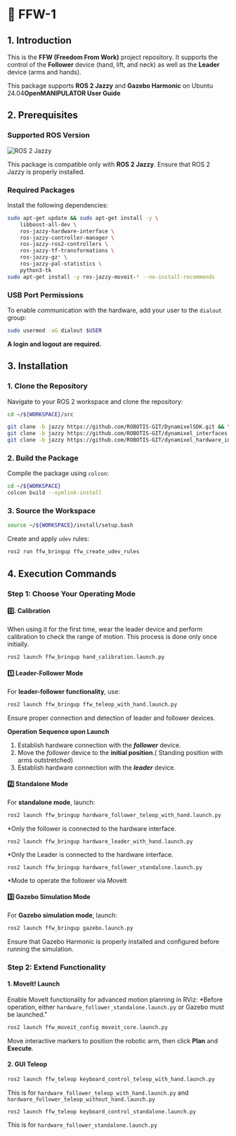 # 🦾 FFW-1

## **1. Introduction**

This is the **FFW (Freedom From Work)** project repository. It supports the control of the **Follower** device (hand, lift, and neck) as well as the **Leader** device (arms and hands).

This package supports **ROS 2 Jazzy** and **Gazebo Harmonic** on Ubuntu 24.04**OpenMANIPULATOR User Guide**



## **2. Prerequisites**

### **Supported ROS Version**

![ROS 2 Jazzy](https://img.shields.io/badge/ROS2-Jazzy-blue)

This package is compatible only with **ROS 2 Jazzy**. Ensure that ROS 2 Jazzy is properly installed.

### **Required Packages**

Install the following dependencies:

```bash
sudo apt-get update && sudo apt-get install -y \
    libboost-all-dev \
    ros-jazzy-hardware-interface \
    ros-jazzy-controller-manager \
    ros-jazzy-ros2-controllers \
    ros-jazzy-tf-transformations \
    ros-jazzy-gz* \
    ros-jazzy-pal-statistics \
    python3-tk
sudo apt-get install -y ros-jazzy-moveit-* --no-install-recommends
```

### **USB Port Permissions**

To enable communication with the hardware, add your user to the `dialout` group:

```bash
sudo usermod -aG dialout $USER
```

**A login and logout are required.**



## **3. Installation**

### **1. Clone the Repository**

Navigate to your ROS 2 workspace and clone the repository:

```bash
cd ~/${WORKSPACE}/src
```

```bash
git clone -b jazzy https://github.com/ROBOTIS-GIT/DynamixelSDK.git && \
git clone -b jazzy https://github.com/ROBOTIS-GIT/dynamixel_interfaces.git && \
git clone -b jazzy https://github.com/ROBOTIS-GIT/dynamixel_hardware_interface.git
```

### **2. Build the Package**

Compile the package using `colcon`:

```bash
cd ~/${WORKSPACE}
colcon build --symlink-install
```

### **3. Source the Workspace**

```bash
source ~/${WORKSPACE}/install/setup.bash
```

Create and apply `udev` rules:

```bash
ros2 run ffw_bringup ffw_create_udev_rules
```


## **4. Execution Commands**

### **Step 1: Choose Your Operating Mode**

#### **0️⃣. Calibration**
When using it for the first time, wear the leader device and perform calibration to check the range of motion.
This process is done only once initially.

```bash
ros2 launch ffw_bringup hand_calibration.launch.py
```

#### **1️⃣ Leader-Follower Mode**

For **leader-follower functionality**, use:

```bash
ros2 launch ffw_bringup ffw_teleop_with_hand.launch.py
```

Ensure proper connection and detection of leader and follower devices.

**Operation Sequence upon Launch**

1. Establish hardware connection with the ***follower*** device.
2. Move the *follower* device to the **initial position**.( Standing position with arms outstretched)
3. Establish hardware connection with the ***leader*** device.

#### **2️⃣ Standalone Mode**

For **standalone mode**, launch:

```bash
ros2 launch ffw_bringup hardware_follower_teleop_with_hand.launch.py
```

*Only the follower is connected to the hardware interface.



```
ros2 launch ffw_bringup hardware_leader_with_hand.launch.py
```

*Only the Leader is connected to the hardware interface.



```
ros2 launch ffw_bringup hardware_follower_standalone.launch.py
```

*Mode to operate the follower via MoveIt

#### **3️⃣ Gazebo Simulation Mode**

For **Gazebo simulation mode**, launch:

```bash
ros2 launch ffw_bringup gazebo.launch.py
```

Ensure that Gazebo Harmonic is properly installed and configured before running the simulation.


### **Step 2: Extend Functionality**

#### **1. MoveIt! Launch**

Enable MoveIt functionality for advanced motion planning in RViz:
*Before operation, either `hardware_follower_standalone.launch.py` or Gazebo must be launched."

```bash
ros2 launch ffw_moveit_config moveit_core.launch.py
```

Move interactive markers to position the robotic arm, then click **Plan** and **Execute**.

#### **2. GUI Teleop**

```bash
ros2 launch ffw_teleop keyboard_control_teleop_with_hand.launch.py
```

This is for `hardware_follower_teleop_with_hand.launch.py` and `hardware_follower_teleop_without_hand.launch.py`



```
ros2 launch ffw_teleop keyboard_control_standalone.launch.py
```

This is for `hardware_follower_standalone.launch.py`

